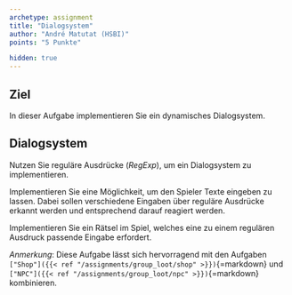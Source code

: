 ```yaml
---
archetype: assignment
title: "Dialogsystem"
author: "André Matutat (HSBI)"
points: "5 Punkte"

hidden: true
---
```


## Ziel

In dieser Aufgabe implementieren Sie ein dynamisches Dialogsystem.

## Dialogsystem

Nutzen Sie reguläre Ausdrücke (_RegExp_), um ein Dialogsystem zu implementieren.

Implementieren Sie eine Möglichkeit, um den Spieler Texte eingeben zu lassen. Dabei sollen
verschiedene Eingaben über reguläre Ausdrücke erkannt werden und entsprechend darauf
reagiert werden.

Implementieren Sie ein Rätsel im Spiel, welches eine zu einem regulären Ausdruck passende
Eingabe erfordert.

_Anmerkung_: Diese Aufgabe lässt sich hervorragend mit den Aufgaben
`["Shop"]({{< ref "/assignments/group_loot/shop" >}})`{=markdown} und
`["NPC"]({{< ref "/assignments/group_loot/npc" >}})`{=markdown} kombinieren.
